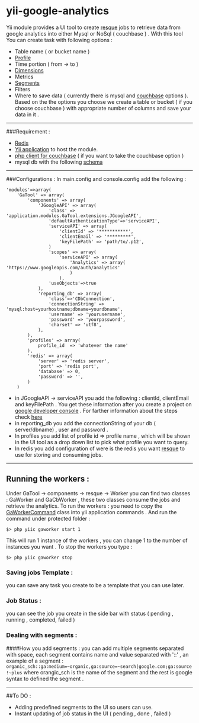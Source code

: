 # yii-google-analytics
Yii module provides a UI tool to create  [resque](https://github.com/resque/resque) jobs to retrieve data from google analytics into either Mysql or NoSql ( couchbase ) . With this tool You can create task with following options :
- Table name ( or bucket name )
- [Profile](https://developers.google.com/analytics/resources/concepts/gaConceptsAccounts) 
- Time portion ( from -> to )
- [Dimensions](https://developers.google.com/analytics/devguides/reporting/core/dimsmets) 
- Metrics
- [Segments](https://developers.google.com/analytics/devguides/reporting/core/v3/segments)
-  Filters 
- Where to save data ( currently there is mysql and [couchbase](http://www.couchbase.com/) options ).
Based on the the options you choose we create a table or bucket ( if you choose couchbase ) with appropriate number of columns and save your data in it .


----------
###Requirement :
- [Redis](http://redis.io/)
-  [Yii application](http://www.yiiframework.com/doc/guide/1.1/en/basics.application) to host the module. 
-  [php client for couchbase](http://docs.couchbase.com/couchbase-sdk-php-1.1/) ( if you want to take the couchbase option )
- mysql db with the following [schema](https://github.com/MiladAlshomary/yii-google-analytics/tree/master/schema) 

------
###Configurations :
In main.config and console.config add the following :

    'modules'=>array(
        'GaTool' => array(
            'components' => array(
                'JGoogleAPI' => array(
                    'class' => 'application.modules.GaTool.extensions.JGoogleAPI',
                    'defaultAuthenticationType'=>'serviceAPI',
                    'serviceAPI' => array(
                        'clientId' => '***********',
                        'clientEmail' => '*********',
                        'keyFilePath' => 'path/to/.p12',
                    )
                    'scopes' => array(
                        'serviceAPI' => array(
                            'Analytics' => array(                         'https://www.googleapis.com/auth/analytics'
                            )
                        ),
                    'useObjects'=>true
                ),
                'reporting_db' => array(
                    'class'=>'CDbConnection',
                    'connectionString' => 'mysql:host=yourhostname;dbname=yourdbname',
                    'username' => 'yourusername',
                    'password' => 'yourpassword',
                    'charset' => 'utf8',
                ),
            ),
            'profiles' => array(
                profile_id  => 'whatever the name'
            ),
            'redis' => array(
                'server' => 'redis server',
                'port' => 'redis port',
                'database' => 0,
                'password' => '',
            )
        )
 - in JGoogleAPI -> serviceAPI you add the following : clientId, clientEmail and keyFilePath . You get these information after you create a project on [google developer console](https://console.developers.google.com) . For farther information about the steps check [here](https://developers.google.com/analytics/solutions/articles/hello-analytics-api#introduction) 
 - in reporting_db you add the connectionString of your db ( server/dbname) , user and password .
 - In profiles you add list of profile id => profile name , which will be shown in the UI tool as a drop down list to pick what profile you want to query.
- In redis you add configuration of were is the redis you want [resque](https://github.com/resque/resque) to use for storing and consuming jobs.

----------------
## Running the workers :
Under GaTool -> components -> resque -> Worker you can find two classes : GaWorker and GaCbWorker , these two classes consume the jobs and retrieve the analytics.
To run the workers : you need to copy the [GaWorkerCommand](https://github.com/MiladAlshomary/yii-google-analytics/blob/master/commands/GaWorkerCommand.php) class into yii application commands .
And run the command under protected folder :

    $> php yiic gaworker start 1
This will run 1 instance of the workers , you can change 1 to the number of instances you want .
To stop the workers you type :

    $> php yiic gaworker stop

### Saving jobs Template :
you can save any task you create to be a template that you can use later.

### Job Status :
you can see the job you create in the side bar with status ( pending , running , completed, failed )

### Dealing with segments :
####How you add segments :
you can add multiple segments separated with space, each segment contains name and value separated with '::' , an example of a segment : 
`organic_sch::ga:medium=~organic,ga:source=~search|google.com;ga:source!~plus` 
where orangic_sch is the name of the segment and the rest is google syntax to defined the segment .


-------
##To DO :
- Adding predefined segments to the UI so users can use.
-  Instant updating of job status in the UI ( pending , done , failed ) 

